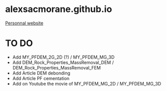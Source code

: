 # alexsacmorane.github.io
[Personnal website](https://alexsacmorane.github.io)

# TO DO
- Add MY_PFDEM_2G_2D (?) / MY_PFDEM_MG_3D
- Add DEM_Rock_Properties_MassRemoval_DEM / DEM_Rock_Properties_MassRemoval_FEM
- Add Article DEM debonding
- Add Article PF cementation
- Add on Youtube the movie of MY_PFDEM_MG_2D / MY_PFDEM_MG_3D